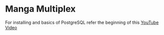 # Manga Multiplex

For installing and basics of PostgreSQL refer the 
beginning of this <a href="https://www.youtube.com/watch?v=J01rYl9T3BU">YouTube Video</a> 
